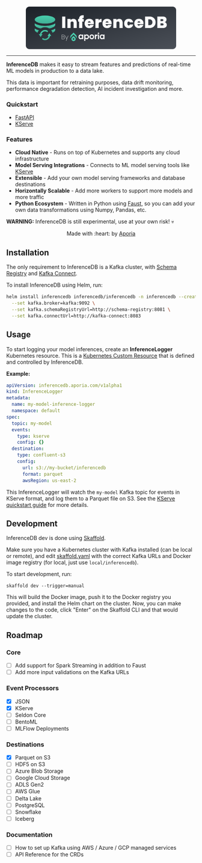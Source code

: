 <p align="center">
    <img src="logo.svg" width="400" />
</p>

---

**InferenceDB** makes it easy to stream features and predictions of real-time ML models in production to a data lake.

This data is important for retraining purposes, data drift monitoring, performance degradation detection, AI incident investigation and more.

### Quickstart

* [FastAPI](https://github.com/aporia-ai/inferencedb/wiki/FastAPI-Quickstart) 
* [KServe](https://github.com/aporia-ai/inferencedb/wiki/KServe-Quickstart) 


### Features

* **Cloud Native** - Runs on top of Kubernetes and supports any cloud infrastructure
* **Model Serving Integrations** - Connects to ML model serving tools like [KServe](https://kserve.github.io/website/)
* **Extensible** - Add your own model serving frameworks and database destinations
* **Horizontally Scalable** - Add more workers to support more models and more traffic 
* **Python Ecosystem** - Written in Python using [Faust](https://faust.readthedocs.io/en/latest/), so you can add your own data transformations using Numpy, Pandas, etc.

**WARNING:** InferenceDB is still experimental, use at your own risk! 💀

<p align="center">Made with :heart: by <a href="https://www.aporia.com?utm_source=github&utm_medium=github&utm_campaign=inferencedb" target="_blank">Aporia</a></p>


## Installation

The only requirement to InferenceDB is a Kafka cluster, with [Schema Registry](https://docs.confluent.io/platform/current/schema-registry/index.html) and [Kafka Connect](https://docs.confluent.io/platform/current/connect/index.html).

To install InferenceDB using Helm, run:

```sh
helm install inferencedb inferencedb/inferencedb -n inferencedb --create-namespace \
  --set kafka.broker=kafka:9092 \
  --set kafka.schemaRegistryUrl=http://schema-registry:8081 \
  --set kafka.connectUrl=http://kafka-connect:8083
```

## Usage

To start logging your model inferences, create an **InferenceLogger** Kubernetes resource. This is a [Kubernetes Custom Resource](https://kubernetes.io/docs/concepts/extend-kubernetes/api-extension/custom-resources/) that is defined and controlled by InferenceDB.

**Example:**

```yaml
apiVersion: inferencedb.aporia.com/v1alpha1
kind: InferenceLogger
metadata:
  name: my-model-inference-logger
  namespace: default
spec:
  topic: my-model
  events:
    type: kserve
    config: {}
  destination:
    type: confluent-s3
    config:
      url: s3://my-bucket/inferencedb
      format: parquet
      awsRegion: us-east-2
```

This InferenceLogger will watch the `my-model` Kafka topic for events in KServe format, and log them to a Parquet file on S3. See the [KServe quickstart guide](https://github.com/aporia-ai/inferencedb/wiki/KServe-Quickstart) for more details.

## Development

InferenceDB dev is done using [Skaffold](https://skaffold.dev/).

Make sure you have a Kubernetes cluster with Kafka installed (can be local or remote), and edit [skaffold.yaml](skaffold.yaml) with the correct Kafka URLs and Docker image registry (for local, just use `local/inferencedb`).

To start development, run:

    skaffold dev --trigger=manual
    
This will build the Docker image, push it to the Docker registry you provided, and install the Helm chart on the cluster. Now, you can make changes to the code, click "Enter" on the Skaffold CLI and that would update the cluster.

## Roadmap

### Core

* [ ] Add support for Spark Streaming in addition to Faust
* [ ] Add more input validations on the Kafka URLs

### Event Processors 

* [x] JSON
* [x] KServe
* [ ] Seldon Core
* [ ] BentoML
* [ ] MLFlow Deployments

### Destinations

* [x] Parquet on S3
* [ ] HDF5 on S3
* [ ] Azure Blob Storage
* [ ] Google Cloud Storage
* [ ] ADLS Gen2
* [ ] AWS Glue
* [ ] Delta Lake
* [ ] PostgreSQL
* [ ] Snowflake
* [ ] Iceberg

### Documentation

* [ ] How to set up Kafka using AWS / Azure / GCP managed services
* [ ] API Reference for the CRDs
